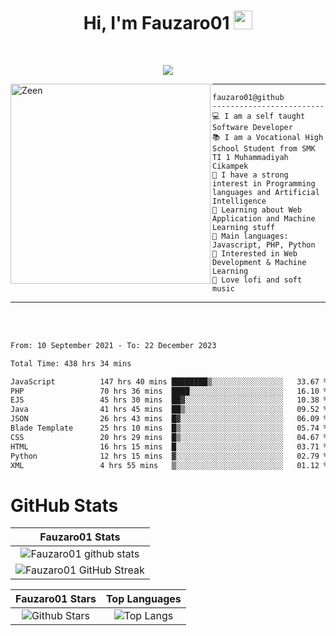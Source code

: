 <h1 align="center">
Hi, I'm Fauzaro01
  <img src="https://media.giphy.com/media/hvRJCLFzcasrR4ia7z/giphy.gif" width="30"></h1>
<br/>

<p align="center">
  <a href="https://github.com/DenverCoder1/readme-typing-svg">
    <img src="https://readme-typing-svg.herokuapp.com?lines=Chill%20and%20Coding;Full+Stack+Web+Developer;Student;Software%20Develover;Always%20learning%20new%20things&center=true&width=380&height=45"></a>
</p>

<img align="left" src="https://media.tenor.com/LNrMsLTFICEAAAAi/elysia.gif" alt="Zeen" width="320" height="320" />
<hr>

```
fauzaro01@github
-------------------------
💻 I am a self taught Software Developer
📚 I am a Vocational High School Student from SMK TI 1 Muhammadiyah Cikampek
📝 I have a strong interest in Programming languages and Artificial Intelligence
🌱 Learning about Web Application and Machine Learning stuff
🌟 Main languages: Javascript, PHP, Python
🚩 Interested in Web Development & Machine Learning
🎵 Love lofi and soft music 
```

<hr>
<br>
<br>
<div align="left">
<!--START_SECTION:waka-->

```txt
From: 10 September 2021 - To: 22 December 2023

Total Time: 438 hrs 34 mins

JavaScript          147 hrs 40 mins ████████▒░░░░░░░░░░░░░░░░   33.67 %
PHP                 70 hrs 36 mins  ████░░░░░░░░░░░░░░░░░░░░░   16.10 %
EJS                 45 hrs 30 mins  ██▓░░░░░░░░░░░░░░░░░░░░░░   10.38 %
Java                41 hrs 45 mins  ██▒░░░░░░░░░░░░░░░░░░░░░░   09.52 %
JSON                26 hrs 43 mins  █▓░░░░░░░░░░░░░░░░░░░░░░░   06.09 %
Blade Template      25 hrs 10 mins  █▒░░░░░░░░░░░░░░░░░░░░░░░   05.74 %
CSS                 20 hrs 29 mins  █▒░░░░░░░░░░░░░░░░░░░░░░░   04.67 %
HTML                16 hrs 15 mins  █░░░░░░░░░░░░░░░░░░░░░░░░   03.71 %
Python              12 hrs 15 mins  ▓░░░░░░░░░░░░░░░░░░░░░░░░   02.79 %
XML                 4 hrs 55 mins   ▒░░░░░░░░░░░░░░░░░░░░░░░░   01.12 %
```

<!--END_SECTION:waka-->
</div>

# GitHub Stats

|                                                            Fauzaro01 Stats                                                            |
| :--------------------------------------------------------------------------------------------------------------------------------------------: |
|        ![Fauzaro01 github stats](https://github-readme-stats.vercel.app/api?username=Fauzaro01&show_icons=true&theme=algolia)        |
|              ![Fauzaro01 GitHub Streak](https://github-readme-streak-stats.herokuapp.com/?user=Fauzaro01&theme=algolia)              |

|                                                                                              Fauzaro01 Stars                                                                                              |                                                           Top Languages                                                           |
| :----------------------------------------------------------------------------------------------------------------------------------------------------------------------------------------------------------------: | :-------------------------------------------------------------------------------------------------------------------------------: |
| ![Github Stars](https://github-readme-stats.vercel.app/api?username=Fauzaro01&show_icons=true&locale=en&count_private=true&hide_rank=true&custom_title=My%20GitHub%20Stats&disable_animations=true&theme=algolia) | ![Top Langs](https://github-readme-stats.vercel.app/api/top-langs/?username=Fauzaro01&langs_count=8&theme=algolia&layout=compact) |

